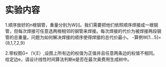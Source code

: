 # 实验内容

1.顺序放好的n根钢管，重量分别为W[i]。我们需要把他们依照顺序焊接成一根钢管，但每次焊接可任意选两根相邻的钢管来焊接。每次焊接的代价为被焊接两段钢管的总重量。问题为如何解决焊接的顺序使得焊接的总代价最小。
-算例W[1...5]={8,1,7,2,9}

2.带权图G=（V,E）,设图上所有边的权值为正值并且任意两条边的权值不相同。给定边e，请设计线性时间算法判断e是否在最次奥费用生成树中。
